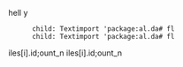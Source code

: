 hell y

          child: Textimport 'package:al.da# fl
          child: Textimport 'package:al.da# fl

iles[i].id;ount_n
iles[i].id;ount_n
